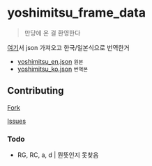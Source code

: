# yoshimitsu_frame_data

>만당에 온 걸 환영한다

[여기](https://github.com/BKNR/mokujin)서 json 가져오고 한국/일본식으로 번역한거

 - [yoshimitsu_en.json](https://github.com/ombe1229/yoshimitsu_frame_data/blob/master/yoshimitsu_en.json) `원본`
 - [yoshimitsu_ko.json](https://github.com/ombe1229/yoshimitsu_frame_data/blob/master/yoshimitsu_ko.json) `번역본`

## Contributing

[Fork](https://github.com/ombe1229/yoshimitsu_frame_data/fork)

[Issues](https://github.com/ombe1229/yoshimitsu_frame_data/issues)

### Todo

 - RG, RC, a, d | 뭔뜻인지 못찾음
